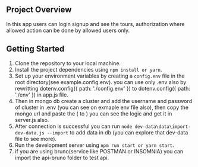 ## Project Overview
In this app users can login signup and see the tours, authorization where allowed action can be done by allowed users only.

## Getting Started 

1. Clone the repository to your local machine.
2. Install the project dependencies using `npm install or yarn`.
3. Set up your environment variables by creating a `config.env` file in the root directory(see example.config.env).
   you can use only .env also by rewritting dotenv.config({ path: './config.env' }) to dotenv.config({ path: './env' }) in app.js file.
4. Then in mongo db create a cluster and add the username and password of cluster in .env (you can see on exmaple env file also), then copy the mongo url and paste the (<password> to <PASSWORD>) you can see the logic and get it in server.js also.
5. After connection is successful you can run `node dev-data\data\import-dev-data.js --import` to add data in db (you can explore that dev-data file to see more).
6. Run the development server using `npm run start or yarn start`.
7. if you are using bruno(service like POSTMAN or INSOMNIA)  you can import the api-bruno folder to test api.

